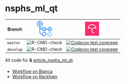 # nsphs_ml_qt

Branch   |[![GitHub Actions logo](man/figures/GitHubActions.png)](https://github.com/richelbilderbeek/nsphs_ml_qt/actions)|[![Codecov logo](man/figures/Codecov.png)](https://www.codecov.io)
---------|----------------------------------------------------------------------------------------------------------------|--------------------------------------------------------------------------------------------------------------------------------------------------------------------------------
`master` |![R-CMD-check](https://github.com/richelbilderbeek/nsphs_ml_qt/workflows/R-CMD-check/badge.svg?branch=master)   |[![Codecov test coverage](https://codecov.io/gh/richelbilderbeek/nsphs_ml_qt/branch/master/graph/badge.svg)](https://codecov.io/gh/richelbilderbeek/nsphs_ml_qt?branch=master)
`develop`|![R-CMD-check](https://github.com/richelbilderbeek/nsphs_ml_qt/workflows/R-CMD-check/badge.svg?branch=develop)  |[![Codecov test coverage](https://codecov.io/gh/richelbilderbeek/nsphs_ml_qt/branch/develop/graph/badge.svg)](https://codecov.io/gh/richelbilderbeek/nsphs_ml_qt?branch=develop)

All code for :lock: [article_nsphs_ml_qt](https://github.com/AJResearchGroup/article_nsphs_ml_qt).

 * [Workflow on Bianca](scripts_bianca/README.md)
 * [Workflow on Rackham](scripts_rackham/README.md)
